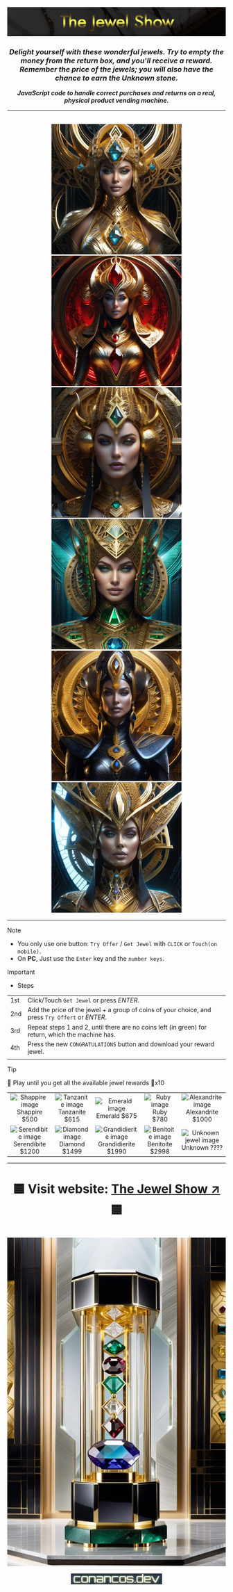 <div align="center">

<img alt="image logo" src="./images/readme-img-jew.png" />

<br />

### _**Delight yourself with these wonderful jewels. Try to empty the money from the return box, and you'll receive a reward. Remember the price of the jewels; you will also have the chance to earn the Unknown stone.**_

_**JavaScript code to handle correct purchases and returns on a real, physical product vending machine.**_

<hr>
<br />

</div>

<div align="center">

<img alt="woman jeweled" src="./images/masterpiece-royal-gem-3.jpg" width="300px">
<img alt="woman jeweled" src="./images/masterpiece-royal-gem-1.jpg" width="300px">
<img alt="woman jeweled" src="./images/masterpiece-royal-gem-5.jpg" width="300px">
<img alt="woman jeweled" src="./images/masterpiece-royal-gem-4.jpg" width="300px">
<img alt="woman jeweled" src="./images/masterpiece-royal-gem-2.jpg" width="300px">
<img alt="woman jeweled" src="./images/masterpiece-royal-gem-6.jpg" width="300px">

</div>

--------

> [!NOTE]
>* You only use one button: `Try Offer` / `Get Jewel` with `CLICK` or `Touch(on mobile)`.<br>
>* On **PC**, Just use the `Enter` key and the `number keys`.


>[!IMPORTANT]
>* Steps

<div align="center">

| | |
| - | - |
| 1st | Click/Touch `Get Jewel` or press _ENTER_.                                                         |
| 2nd | Add the price of the jewel + a group of coins of your choice, and press `Try Offert` or _ENTER_.  |
| 3rd | Repeat steps 1 and 2, until there are no coins left (in green) for return, which the machine has. |
| 4th | Press the new `CONGRATULATIONS` button and download your reward jewel.                            |
| | |

</div>

>[!TIP]
>💎 Play until you get all the available jewel rewards 🎁x10
><table align="center">
>    <tr>
>        <td align="center">
>            <img alt="Shappire image" width="100px"
>             src="./images/Shappire-100.jpg" />
>            <br />
>             Shappire $500
>        </td>
>        <td align="center">
>            <img alt="Tanzanite image" width="100px" 
>            src="./images/Tanzanite-100.jpg" />
>            <br />
>             Tanzanite $615
>        </td>
>        <td align="center">
>            <img alt="Emerald image" width="100px"
>            src="./images/Emerald-100.jpg" />
>            <br />
>             Emerald $675
>        </td>
>        <td align="center">
>            <img alt="Ruby image" width="100px"
>            src="./images/Ruby-100.jpg" />
>            <br />
>            Ruby $780
>        </td>
>        <td align="center">
>            <img alt="Alexandrite image" width="100px"
>            src="./images/Alexandrite-100.jpg" />
>            <br />
>            Alexandrite $1000
>        </td>
>    </tr>
>    <tr>
>        <td align="center">
>            <img alt="Serendibite image" width="100px"
>            src="./images/Serendibite-100.jpg" />
>            <br />
>            Serendibite $1200
>        </td>
>        <td align="center">
>            <img alt="Diamond image" width="100px"
>            src="./images/Diamond-100.jpg" />
>            <br />
>            Diamond $1499
>        </td>
>        <td align="center">
>            <img alt="Grandidierite image" width="100px"
>            src="./images/Grandidierite-100.jpg" />
>            <br />
>            Grandidierite $1990
>        </td>
>        <td align="center">
>            <img alt="Benitoite image" width="100px"
>            src="./images/Benitoite-100.jpg" />
>            <br />
>            Benitoite $2998
>        </td>
>        <td align="center">
>            <img alt="Unknown jewel image " width="100px"
>            src="./images/Unknown-100.jpg" />
>            <br />
>            Unknown ????
>        </td>
>    </tr>
></table>

<div align="center">

--------

# 🟦 **Visit website:** [The Jewel Show ↗](https://conancos.dev/next/logica-js/CashRegister/index.html) 🟦

<br />

<img alt="dispensing jewels" src="./images/768-CashRegister-7.jpg" />

<p></p>

<img alt="my logo" src="./images/logo-conancos.png" />

</div>
